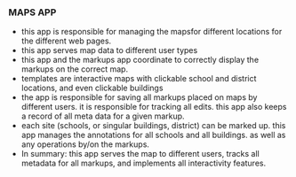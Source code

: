 ### MAPS APP
- this app is responsible for managing the mapsfor different locations
for the different web pages.
- this app serves map data to different user types
- this app and the markups app coordinate to correctly display the markups on the correct map.
- templates are interactive maps with clickable school and district locations, and even clickable buildings
- the app is responsible for saving all markups placed on maps by different users. it is responsible for tracking all edits. this app also keeps a record of all meta data for a given markup.
- each site (schools, or singular buildings, district) can be marked up. this app
manages the annotations for all schools and all buildings. as well as any 
operations by/on the markups.
- In summary: this app serves the map to different users, tracks all metadata for all markups, and implements all interactivity features.